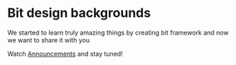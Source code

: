 # Bit design backgrounds

We started to learn truly amazing things by creating bit framework and now we want to share it with you

Watch [Announcements](https://github.com/bit-foundation/Announcements) and stay tuned!
